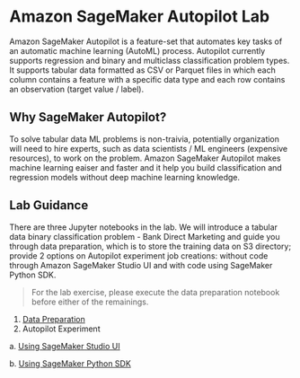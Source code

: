 # Amazon SageMaker Autopilot Lab

Amazon SageMaker Autopilot is a feature-set that automates key tasks of an automatic machine learning (AutoML) process. Autopilot currently supports regression and binary and multiclass classification problem types. It supports tabular data formatted as CSV or Parquet files in which each column contains a feature with a specific data type and each row contains an observation (target value / label). 

## Why SageMaker Autopilot?

To solve tabular data ML problems is non-traivia, potentially organization will need to hire experts, such as data scientists / ML engineers (expensive resources), to work on the problem. Amazon SageMaker Autopilot makes machine learning eaiser and faster and it help you build classification and regression models without deep machine learning knowledge. 


## Lab Guidance

There are three Jupyter notebooks in the lab. We will introduce a tabular data binary classification problem - Bank Direct Marketing and guide you through data preparation, which is to store the training data on S3 directory; provide 2 options on Autopilot experiment job creations: without code through Amazon SageMaker Studio UI and with code using SageMaker Python SDK. 

> For the lab exercise, please execute the data preparation notebook before either of the remainings.

1. [Data Preparation](./01_sagemaker_autopilot_data_preparation.ipynb)
2. Autopilot Experiment

 a. [Using SageMaker Studio UI](./02a_sagemaker_autopilot_experiment_with_studio_ui.ipynb)
 
 b. [Using SageMaker Python SDK](./02b_sagemaker_autopilot_experiment_with_sdk.ipynb)

